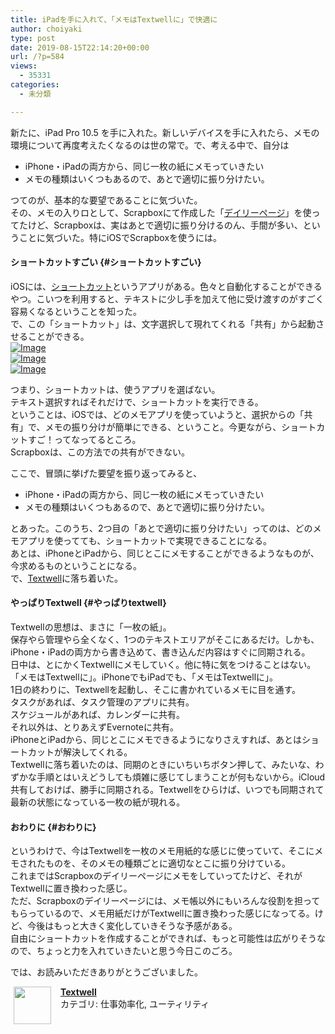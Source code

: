 ```yaml
---
title: iPadを手に入れて、「メモはTextwellに」で快適に
author: choiyaki
type: post
date: 2019-08-15T22:14:20+00:00
url: /?p=584
views:
  - 35331
categories:
  - 未分類

---
```

新たに、iPad Pro 10.5 を手に入れた。新しいデバイスを手に入れたら、メモの環境について再度考えたくなるのは世の常で。で、考える中で、自分は

  * iPhone・iPadの両方から、同じ一枚の紙にメモっていきたい
  * メモの種類はいくつもあるので、あとで適切に振り分けたい。

つてのが、基本的な要望であることに気づいた。  
その、メモの入りロとして、Scrapboxにて作成した「<a href="https://scrapbox.io/choiyaki-hondana/%E3%83%87%E3%82%A4%E3%83%AA%E3%83%BC%E3%83%9A%E3%83%BC%E3%82%B8" draggable="false">デイリーページ</a>」を使ってたけど、Scrapboxは、実はあとで適切に振り分けるのん、手間が多い、ということに気づいた。特にiOSでScrapboxを使うには。

#### ショートカットすごい {#ショートカットすごい}

iOSには、<a href="https://scrapbox.io/choiyaki-hondana/%E3%82%B7%E3%83%A7%E3%83%BC%E3%83%88%E3%82%AB%E3%83%83%E3%83%88" draggable="false">ショートカット</a>というアプリがある。色々と自動化することができるやつ。こいつを利用すると、テキストに少し手を加えて他に受け渡すのがすごく容易くなるということを知った。  
で、この「ショートカット」は、文字選択して現れてくれる「共有」から起動させることができる。  
<a href="https://gyazo.com/f5c439400571e8eef5a99c777e3f3997" draggable="false"><img src="https://gyazo.com/f5c439400571e8eef5a99c777e3f3997/thumb/1000" alt="Image" draggable="false" /></a>  
<a href="https://gyazo.com/d0985788b73929f183533b04f47006a4" draggable="false"><img src="https://gyazo.com/d0985788b73929f183533b04f47006a4/thumb/1000" alt="Image" draggable="false" /></a>  
<a href="https://gyazo.com/1827af8fb6bae7ae8e19358178e977e9" draggable="false"><img src="https://gyazo.com/1827af8fb6bae7ae8e19358178e977e9/thumb/1000" alt="Image" draggable="false" /></a>

つまり、ショートカットは、使うアプリを選ばない。  
テキスト選択すればそれだけで、ショートカットを実行できる。  
ということは、iOSでは、どのメモアプリを使っていようと、選択からの「共有」で、メモの振り分けが簡単にできる、ということ。今更ながら、ショートカットすご！ってなってるところ。  
Scrapboxは、この方法での共有ができない。

ここで、冒頭に挙げた要望を振り返ってみると、

  * iPhone・iPadの両方から、同じ一枚の紙にメモっていきたい
  * メモの種類はいくつもあるので、あとで適切に振り分けたい。

とあった。このうち、2つ目の「あとで適切に振り分けたい」ってのは、どのメモアプリを使ってても、ショートカットで実現できることになる。  
あとは、iPhoneとiPadから、同じとこにメモすることができるようなものが、今求めるものということになる。  
で、<a href="https://scrapbox.io/choiyaki-hondana/Textwell" draggable="false">Textwell</a>に落ち着いた。

#### やっぱりTextwell {#やっぱりtextwell}

Textwellの思想は、まさに「一枚の紙」。  
保存やら管理やら全くなく、1つのテキストエリアがそこにあるだけ。しかも、iPhone・iPadの両方から書き込めて、書き込んだ内容はすぐに同期される。  
日中は、とにかくTextwellにメモしていく。他に特に気をつけることはない。「メモはTextwellに」。iPhoneでもiPadでも、「メモはTextwellに」。  
1日の終わりに、Textwellを起動し、そこに書かれているメモに目を通す。  
タスクがあれば、タスク管理のアプリに共有。  
スケジュールがあれば、カレンダーに共有。  
それ以外は、とりあえずEvernoteに共有。  
iPhoneとiPadから、同じとこにメモできるようになりさえすれば、あとはショートカットが解決してくれる。  
Textwellに落ち着いたのは、同期のときにいちいちボタン押して、みたいな、わずかな手順とはいえどうしても煩雑に感じてしまうことが何もないから。iCloud共有しておけば、勝手に同期される。Textwellをひらけば、いつでも同期されて最新の状態になっている一枚の紙が現れる。

#### おわりに {#おわりに}

というわけで、今はTextwellを一枚のメモ用紙的な感じに使っていて、そこにメモされたものを、そのメモの種類ごとに適切なとこに振り分けている。  
これまではScrapboxのデイリーページにメモをしていってたけど、それがTextwellに置き換わった感じ。  
ただ、Scrapboxのデイリーページには、メモ帳以外にもいろんな役割を担ってもらっているので、メモ用紙だけがTextwellに置き換わった感じになってる。けど、今後はもっと大きく変化していきそうな予感がある。  
自由にショートカットを作成することができれば、もっと可能性は広がりそうなので、ちょっと力を入れていきたいと思う今日このごろ。

では、お読みいただきありがとうございました。

<span class="appIcon"><img class="appIconImg" height="60" src="https://i1.wp.com/is5-ssl.mzstatic.com/image/thumb/Purple113/v4/db/bf/4b/dbbf4bff-a353-5abe-faa8-88e92b43194b/source/60x60bb.jpg?fit=660%2C60&#038;ssl=1" style="float:left;margin: 0px 15px 15px 5px;" data-recalc-dims="1" /></span><span class="appName"><strong><a href="https://apps.apple.com/jp/app/textwell/id696345721?uo=4&at=7gIWFXQQ" target="itunes_store" rel="noopener noreferrer">Textwell</a></strong></span>  
<span class="appCategory">カテゴリ: 仕事効率化, ユーティリティ</span>  
<span class="badgeS" style="display:inline-block; margin:6px"><a href="https://apps.apple.com/jp/app/textwell/id696345721?uo=4&at=7gIWFXQQ" target="itunes_store" style="display:inline-block;overflow:hidden;background:url(http://linkmaker.itunes.apple.com/htmlResources/assets//images/web/linkmaker/badge_appstore-sm.png) no-repeat;width:61px;height:15px;" rel="noopener noreferrer"></a></span><br style="clear:both;" />